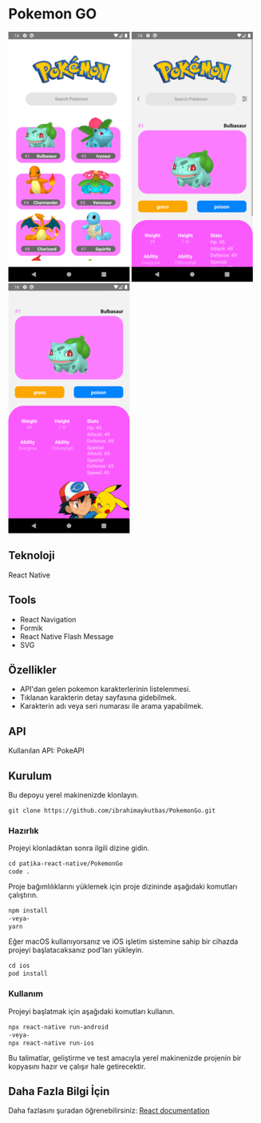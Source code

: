# Pokemon GO

<img src="images/ss.png" height="500"> <img src="images/ss1.png" height="500"> <img src="images/ss2.png" height="500">

## Teknoloji

React Native

## Tools

- React Navigation
- Formik
- React Native Flash Message
- SVG

## Özellikler

- API'dan gelen pokemon karakterlerinin listelenmesi.
- Tıklanan karakterin detay sayfasına gidebilmek.
- Karakterin adı veya seri numarası ile arama yapabilmek.

## API

Kullanılan API: PokeAPI

## Kurulum

Bu depoyu yerel makinenizde klonlayın.

```
git clone https://github.com/ibrahimaykutbas/PokemonGo.git
```

### Hazırlık

Projeyi klonladıktan sonra ilgili dizine gidin.

```
cd patika-react-native/PokemonGo
code .
```

Proje bağımlılıklarını yüklemek için proje dizininde aşağıdaki komutları çalıştırın.

```
npm install
-veya-
yarn
```

Eğer macOS kullanıyorsanız ve iOS işletim sistemine sahip bir cihazda projeyi başlatacaksanız pod'ları yükleyin.

```
cd ios
pod install
```

### Kullanım

Projeyi başlatmak için aşağıdaki komutları kullanın.

```
npx react-native run-android
-veya-
npx react-native run-ios
```

Bu talimatlar, geliştirme ve test amacıyla yerel makinenizde projenin bir kopyasını hazır ve çalışır hale getirecektir.

## Daha Fazla Bilgi İçin

Daha fazlasını şuradan öğrenebilirsiniz: [React documentation](https://reactnative.dev/)
